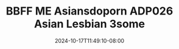 --- 
title: "BBFF ME  Asiansdoporn  ADP026 Asian Lesbian 3some"
description: "streaming   BBFF ME  Asiansdoporn  ADP026 Asian Lesbian 3some gratis video full  "
date: 2024-10-17T11:49:10-08:00
file_code: "upyp7bwbuisa"
draft: false
cover: "hedqs2b49cfs09mk.jpg"
tags: ["BBFF", "Asiansdoporn", "Asian", "Lesbian", "bokep-indo", "bokep-viral", "bokep-ig"]
length: 2120
fld_id: "1483176"
foldername: "Asiansdoporn 1"
categories: ["Asiansdoporn 1"]
views: 0
---